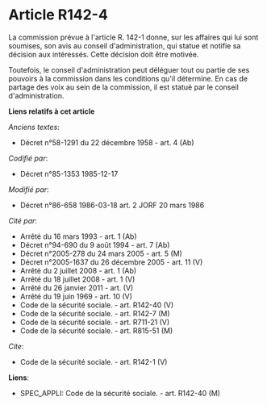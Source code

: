 # Article R142-4

La commission prévue à l'article R. 142-1 donne, sur les affaires qui lui sont soumises, son avis au conseil
d'administration, qui statue et notifie sa décision aux intéressés. Cette décision doit être motivée. 

Toutefois, le conseil d'administration peut déléguer tout ou partie de ses pouvoirs à la commission dans les conditions qu'il
détermine. En cas de partage des voix au sein de la commission, il est statué par le conseil d'administration.

**Liens relatifs à cet article**

_Anciens textes_:

  - Décret n°58-1291 du 22 décembre 1958 - art. 4 (Ab)

_Codifié par_:

  - Décret n°85-1353 1985-12-17

_Modifié par_:

  - Décret n°86-658 1986-03-18 art. 2 JORF 20 mars 1986

_Cité par_:

  - Arrêté du 16 mars 1993 - art. 1 (Ab)
  - Décret n°94-690 du 9 août 1994 - art. 7 (Ab)
  - Décret n°2005-278 du 24 mars 2005 - art. 5 (M)
  - Décret n°2005-1637 du 26 décembre 2005 - art. 11 (V)
  - Arrêté du 2 juillet 2008 - art. 1 (Ab)
  - Arrêté du 18 juillet 2008 - art. 1 (V)
  - Arrêté du 26 janvier 2011 - art. (V)
  - Arrêté du 19 juin 1969 - art. 10 (V)
  - Code de la sécurité sociale. - art. R142-40 (V)
  - Code de la sécurité sociale. - art. R142-7 (M)
  - Code de la sécurité sociale. - art. R711-21 (V)
  - Code de la sécurité sociale. - art. R815-51 (M)

_Cite_:

  - Code de la sécurité sociale. - art. R142-1 (V)

**Liens**:

  - SPEC_APPLI: Code de la sécurité sociale. - art. R142-40 (M)
